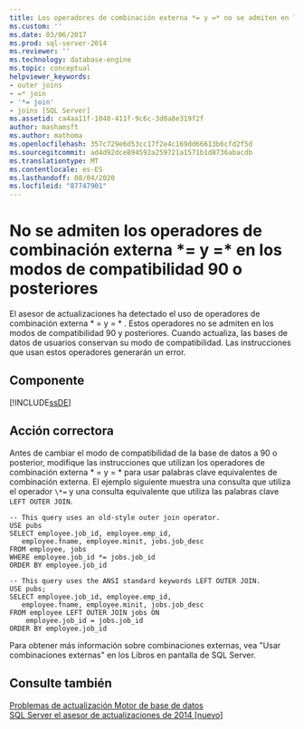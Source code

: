 ```yaml
---
title: Los operadores de combinación externa *= y =* no se admiten en los modos de compatibilidad 90 o posteriores | Microsoft Docs
ms.custom: ''
ms.date: 03/06/2017
ms.prod: sql-server-2014
ms.reviewer: ''
ms.technology: database-engine
ms.topic: conceptual
helpviewer_keywords:
- outer joins
- =* join
- '*= join'
- joins [SQL Server]
ms.assetid: ca4aa11f-1048-411f-9c6c-3d0a8e319f2f
author: mashamsft
ms.author: mathoma
ms.openlocfilehash: 357c729e6d53cc17f2e4c169dd66613b6cfd2f5d
ms.sourcegitcommit: ad4d92dce894592a259721a1571b1d8736abacdb
ms.translationtype: MT
ms.contentlocale: es-ES
ms.lasthandoff: 08/04/2020
ms.locfileid: "87747901"
---
```

# <a name="outer-join-operators--and--are-not-supported-in-90-or-later-compatibility-modes"></a>No se admiten los operadores de combinación externa \*= y =\* en los modos de compatibilidad 90 o posteriores
  El asesor de actualizaciones ha detectado el uso de operadores de combinación externa \* = y = \* . Estos operadores no se admiten en los modos de compatibilidad 90 y posteriores. Cuando actualiza, las bases de datos de usuarios conservan su modo de compatibilidad. Las instrucciones que usan estos operadores generarán un error.  
  
## <a name="component"></a>Componente  
 [!INCLUDE[ssDE](../../includes/ssde-md.md)]  
  
## <a name="corrective-action"></a>Acción correctora  
 Antes de cambiar el modo de compatibilidad de la base de datos a 90 o posterior, modifique las instrucciones que utilizan los operadores de combinación externa \* = y = \* para usar palabras clave equivalentes de combinación externa. El ejemplo siguiente muestra una consulta que utiliza el operador `\*=` y una consulta equivalente que utiliza las palabras clave `LEFT OUTER JOIN`.  
  
```  
-- This query uses an old-style outer join operator.  
USE pubs  
SELECT employee.job_id, employee.emp_id,  
   employee.fname, employee.minit, jobs.job_desc  
FROM employee, jobs   
WHERE employee.job_id *= jobs.job_id  
ORDER BY employee.job_id  
  
-- This query uses the ANSI standard keywords LEFT OUTER JOIN.  
USE pubs;  
SELECT employee.job_id, employee.emp_id,  
   employee.fname, employee.minit, jobs.job_desc  
FROM employee LEFT OUTER JOIN jobs ON   
    employee.job_id = jobs.job_id  
ORDER BY employee.job_id  
```  
  
 Para obtener más información sobre combinaciones externas, vea "Usar combinaciones externas" en los Libros en pantalla de SQL Server.  
  
## <a name="see-also"></a>Consulte también  
 [Problemas de actualización Motor de base de datos](../../../2014/sql-server/install/database-engine-upgrade-issues.md)   
 [SQL Server el asesor de actualizaciones de 2014 &#91;nuevo&#93;](sql-server-2014-upgrade-advisor.md)  
  
  
